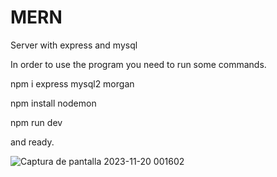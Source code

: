 # MERN
Server with express and mysql


In order to use the program you need to run some commands.

npm i express mysql2 morgan

npm install nodemon

npm run dev

and ready.

![Captura de pantalla 2023-11-20 001602](https://github.com/ErolesSA/MERN/assets/68412071/eedead79-1e1a-4e16-bbf5-2a6f03f054a7)
